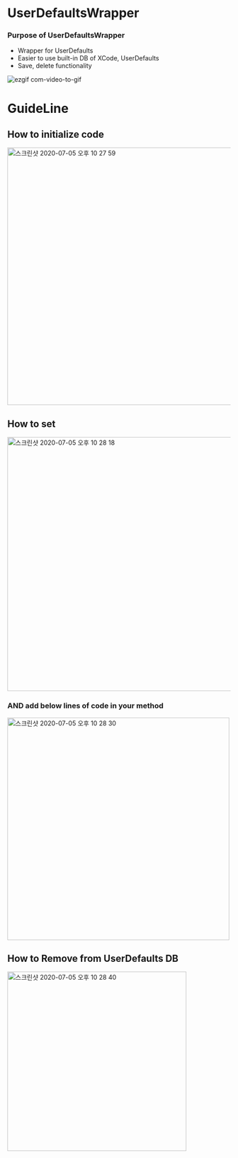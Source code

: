 # UserDefaultsWrapper

### Purpose of UserDefaultsWrapper
- Wrapper for UserDefaults
- Easier to use built-in DB of XCode, UserDefaults
- Save, delete functionality
  
![ezgif com-video-to-gif](https://user-images.githubusercontent.com/52398126/86533904-736a9180-bf0f-11ea-8575-9139353b4ad7.gif)

# GuideLine

## How to initialize code

<img width="580" alt="스크린샷 2020-07-05 오후 10 27 59" src="https://user-images.githubusercontent.com/52398126/86533959-dbb97300-bf0f-11ea-8516-68718c9c7005.png">

## How to set
<img width="572" alt="스크린샷 2020-07-05 오후 10 28 18" src="https://user-images.githubusercontent.com/52398126/86534014-42d72780-bf10-11ea-9a1b-d0cde96c3ff4.png">

### AND add below lines of code in your method
<img width="501" alt="스크린샷 2020-07-05 오후 10 28 30" src="https://user-images.githubusercontent.com/52398126/86534028-4cf92600-bf10-11ea-81ad-a2e2e1f5c8df.png">

## How to Remove from UserDefaults DB
<img width="404" alt="스크린샷 2020-07-05 오후 10 28 40" src="https://user-images.githubusercontent.com/52398126/86534035-57b3bb00-bf10-11ea-8d2e-128c755fb442.png">

